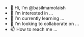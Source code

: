 - 👋 Hi, I’m @basilmamolaish
- 👀 I’m interested in ...
- 🌱 I’m currently learning ...
- 💞️ I’m looking to collaborate on ...
- 📫 How to reach me ...

<!---
basilmamolaish/basilmamolaish is a ✨ special ✨ repository because its `README.md` (this file) appears on your GitHub profile.
You can click the Preview link to take a look at your changes.
--->

